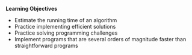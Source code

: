 **Learning Objectives**

+ Estimate the running time of an algorithm
+ Practice implementing efficient solutions
+ Practice solving programming challenges
+ Implement programs that are several orders of magnitude faster than straightforward programs
